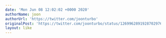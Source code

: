 ```yaml
---
date: 'Mon Jun 08 12:02:02 +0000 2020'
authorName: joon
authorUrl: 'https://twitter.com/joonturbo'
originalPost: 'https://twitter.com/joonturbo/status/1269962891928702976'
layout: like
---
```

